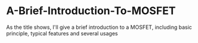 # A-Brief-Introduction-To-MOSFET
As the title shows, I'll give a brief introduction to a MOSFET, including basic principle, typical features and several usages  
